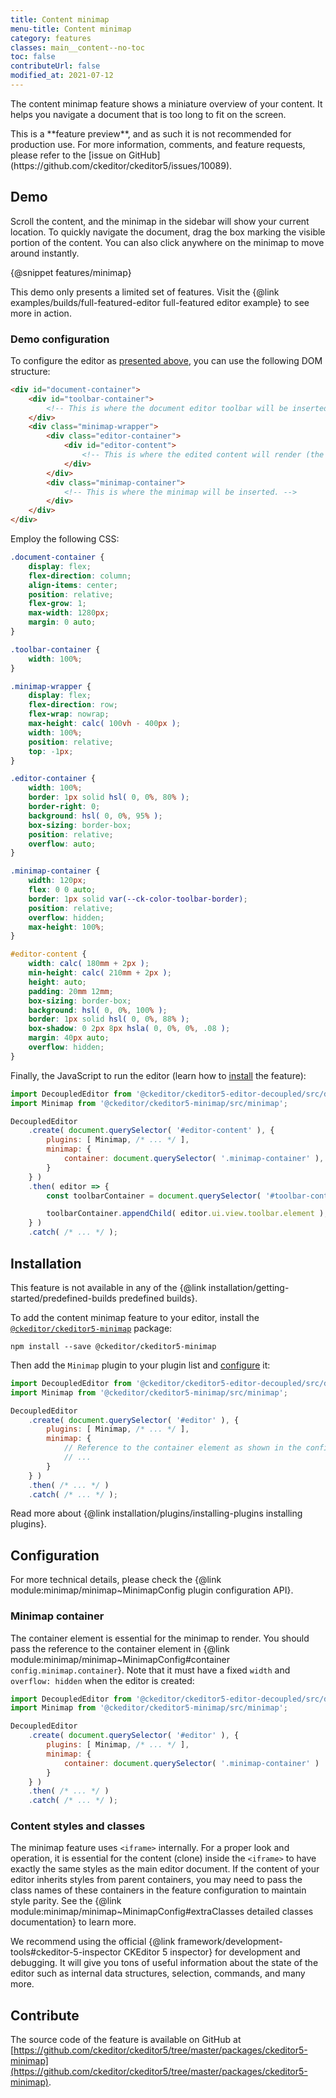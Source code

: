 ```yaml
---
title: Content minimap
menu-title: Content minimap
category: features
classes: main__content--no-toc
toc: false
contributeUrl: false
modified_at: 2021-07-12
---
```


The content minimap feature shows a miniature overview of your content. It helps you navigate a document that is too long to fit on the screen.

<info-box warning>
	This is a **feature preview**, and as such it is not recommended for production use. For more information, comments, and feature requests, please refer to the [issue on GitHub](https://github.com/ckeditor/ckeditor5/issues/10089).
</info-box>

## Demo

Scroll the content, and the minimap in the sidebar will show your current location. To quickly navigate the document, drag the box marking the visible portion of the content. You can also click anywhere on the minimap to move around instantly.

{@snippet features/minimap}

<info-box info>
	This demo only presents a limited set of features. Visit the {@link examples/builds/full-featured-editor full-featured editor example} to see more in action.
</info-box>

### Demo configuration

To configure the editor as [presented above](#demo), you can use the following DOM structure:

```html
<div id="document-container">
	<div id="toolbar-container">
		<!-- This is where the document editor toolbar will be inserted. -->
	</div>
	<div class="minimap-wrapper">
		<div class="editor-container">
			<div id="editor-content">
				<!-- This is where the edited content will render (the page). -->
			</div>
		</div>
		<div class="minimap-container">
			<!-- This is where the minimap will be inserted. -->
		</div>
	</div>
</div>
```

Employ the following CSS:

```css
.document-container {
	display: flex;
	flex-direction: column;
	align-items: center;
	position: relative;
	flex-grow: 1;
	max-width: 1280px;
	margin: 0 auto;
}

.toolbar-container {
	width: 100%;
}

.minimap-wrapper {
	display: flex;
	flex-direction: row;
	flex-wrap: nowrap;
	max-height: calc( 100vh - 400px );
	width: 100%;
	position: relative;
	top: -1px;
}

.editor-container {
	width: 100%;
	border: 1px solid hsl( 0, 0%, 80% );
	border-right: 0;
	background: hsl( 0, 0%, 95% );
	box-sizing: border-box;
	position: relative;
	overflow: auto;
}

.minimap-container {
	width: 120px;
	flex: 0 0 auto;
	border: 1px solid var(--ck-color-toolbar-border);
	position: relative;
	overflow: hidden;
	max-height: 100%;
}

#editor-content {
	width: calc( 180mm + 2px );
	min-height: calc( 210mm + 2px );
	height: auto;
	padding: 20mm 12mm;
	box-sizing: border-box;
	background: hsl( 0, 0%, 100% );
	border: 1px solid hsl( 0, 0%, 88% );
	box-shadow: 0 2px 8px hsla( 0, 0%, 0%, .08 );
	margin: 40px auto;
	overflow: hidden;
}
```

Finally, the JavaScript to run the editor (learn how to [install](#installation) the feature):

```js
import DecoupledEditor from '@ckeditor/ckeditor5-editor-decoupled/src/decouplededitor';
import Minimap from '@ckeditor/ckeditor5-minimap/src/minimap';

DecoupledEditor
	.create( document.querySelector( '#editor-content' ), {
		plugins: [ Minimap, /* ... */ ],
		minimap: {
			container: document.querySelector( '.minimap-container' ),
		}
	} )
	.then( editor => {
		const toolbarContainer = document.querySelector( '#toolbar-container' );

		toolbarContainer.appendChild( editor.ui.view.toolbar.element );
	} )
	.catch( /* ... */ );
```

## Installation

<info-box info>
	This feature is not available in any of the {@link installation/getting-started/predefined-builds predefined builds}.
</info-box>

To add the content minimap feature to your editor, install the [`@ckeditor/ckeditor5-minimap`](https://www.npmjs.com/package/@ckeditor/ckeditor5-minimap) package:

```
npm install --save @ckeditor/ckeditor5-minimap
```

Then add the `Minimap` plugin to your plugin list and [configure](#configuration) it:

```js
import DecoupledEditor from '@ckeditor/ckeditor5-editor-decoupled/src/decouplededitor';
import Minimap from '@ckeditor/ckeditor5-minimap/src/minimap';

DecoupledEditor
	.create( document.querySelector( '#editor' ), {
		plugins: [ Minimap, /* ... */ ],
		minimap: {
			// Reference to the container element as shown in the configuration section of the guide
			// ...
		}
	} )
	.then( /* ... */ )
	.catch( /* ... */ );
```

<info-box>
	Read more about {@link installation/plugins/installing-plugins installing plugins}.
</info-box>

## Configuration

<info-box>
	For more technical details, please check the {@link module:minimap/minimap~MinimapConfig plugin configuration API}.
</info-box>

### Minimap container

The container element is essential for the minimap to render. You should pass the reference to the container element in {@link module:minimap/minimap~MinimapConfig#container `config.minimap.container`}. Note that it must have a fixed `width` and `overflow: hidden` when the editor is created:

```js
import DecoupledEditor from '@ckeditor/ckeditor5-editor-decoupled/src/decouplededitor';
import Minimap from '@ckeditor/ckeditor5-minimap/src/minimap';

DecoupledEditor
	.create( document.querySelector( '#editor' ), {
		plugins: [ Minimap, /* ... */ ],
		minimap: {
			container: document.querySelector( '.minimap-container' )
		}
	} )
	.then( /* ... */ )
	.catch( /* ... */ );
```

### Content styles and classes

The minimap feature uses `<iframe>` internally. For a proper look and operation, it is essential for the content (clone) inside the `<iframe>` to have exactly the same styles as the main editor document. If the content of your editor inherits styles from parent containers, you may need to pass the class names of these containers in the feature configuration to maintain style parity. See the {@link module:minimap/minimap~MinimapConfig#extraClasses detailed classes documentation} to learn more.

<info-box>
	We recommend using the official {@link framework/development-tools#ckeditor-5-inspector CKEditor 5 inspector} for development and debugging. It will give you tons of useful information about the state of the editor such as internal data structures, selection, commands, and many more.
</info-box>

## Contribute

The source code of the feature is available on GitHub at [https://github.com/ckeditor/ckeditor5/tree/master/packages/ckeditor5-minimap](https://github.com/ckeditor/ckeditor5/tree/master/packages/ckeditor5-minimap).